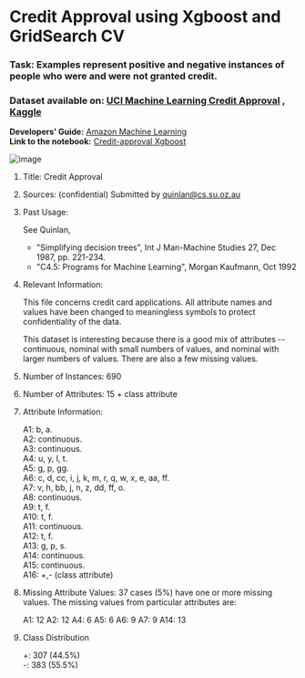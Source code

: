 # Credit Approval using Xgboost and GridSearch CV
### **Task:** Examples represent positive and negative instances of people who were and were not  granted credit.
### **Dataset available on:** [UCI Machine Learning Credit Approval](https://archive.ics.uci.edu/dataset/27/credit+approval) , [Kaggle](https://www.kaggle.com/datasets/impapan/credit-approval-data-set)

**Developers' Guide:** [Amazon Machine Learning](https://docs.aws.amazon.com/pdfs/machine-learning/latest/dg/machinelearning-dg.pdf#cross-validation)                                             
**Link to the notebook:** [Credit-approval Xgboost](https://github.com/Kmohamedalie/Credit-Approval/tree/master/Notebook)


<!--   ![image](https://github.com/Kmohamedalie/Credit-Approval/assets/63104472/398e5a9b-360f-4d76-8f33-3d3163961964)-->
![image](https://github.com/Kmohamedalie/Credit-Approval/assets/63104472/869a8b95-07cf-4769-b9e1-e8ce81d1f7d5)


1. Title: Credit Approval

2. Sources: 
    (confidential)
    Submitted by quinlan@cs.su.oz.au

3.  Past Usage:

    See Quinlan,
    * "Simplifying decision trees", Int J Man-Machine Studies 27,
      Dec 1987, pp. 221-234.
    * "C4.5: Programs for Machine Learning", Morgan Kaufmann, Oct 1992
  
4.  Relevant Information:

    This file concerns credit card applications.  All attribute names
    and values have been changed to meaningless symbols to protect
    confidentiality of the data.
  
    This dataset is interesting because there is a good mix of
    attributes -- continuous, nominal with small numbers of
    values, and nominal with larger numbers of values.  There
    are also a few missing values.
  
5.  Number of Instances: 690

6.  Number of Attributes: 15 + class attribute

7.  Attribute Information:

    A1:	b, a. <br>
    A2:	continuous.<br>
    A3:	continuous. <br>
    A4:	u, y, l, t. <br>
    A5:	g, p, gg. <br>
    A6:	c, d, cc, i, j, k, m, r, q, w, x, e, aa, ff. <br>
    A7:	v, h, bb, j, n, z, dd, ff, o. <br>
    A8:	continuous. <br>
    A9:	t, f. <br>
    A10:	t, f. <br> 
    A11:	continuous. <br>
    A12:	t, f. <br>
    A13:	g, p, s. <br>
    A14:	continuous. <br>
    A15:	continuous. <br>
    A16: +,-         (class attribute) <br>

8.  Missing Attribute Values:
    37 cases (5%) have one or more missing values.  The missing
    values from particular attributes are:

    A1:  12
    A2:  12
    A4:   6
    A5:   6
    A6:   9
    A7:   9
    A14: 13

9.  Class Distribution
  
    +: 307 (44.5%) <br>
    -: 383 (55.5%)

